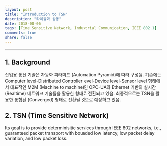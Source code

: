```yaml
---
layout: post
title: "Introduction to TSN"
description: "타이틀과 상동"
date: 2018-08-06
tags: [Time Sensitive Network, Industrial Communication, IEEE 802.1]
comments: true
share: false
---
```


--- 
## 1. Background

산업용 통신 기술은 자동화 피라미드 (Automation Pyramid)에 따라 구성됨. 
기존에는 Computer level-Distributed Controller level-Device level-Sensor level 형태에서 대표적인 M2M (Machine to machine)인 OPC-UA와 Ethernet 기반의 실시간 (Realtime) 네트워크 기술들을 활용한 형태로 전환되고 있음. 최종적으로는 TSN을 활용한 통합된 (Converged) 형태로 전환될 것으로 예상하고 있음.

## 2. TSN (Time Sensitive Network)

Its goal is to provide determinisitic services through IEEE 802 networks, i.e., guaranteed packet transport with bounded low latency, low packet delay variation, and low packet loss.